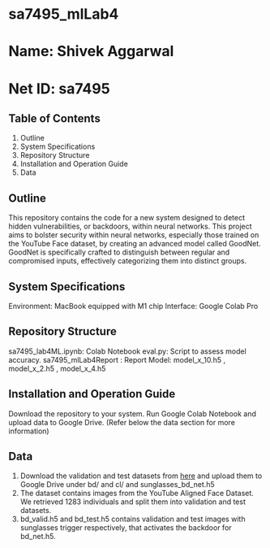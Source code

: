 # sa7495_mlLab4
# Name: Shivek Aggarwal  
# Net ID: sa7495

## Table of Contents
1. Outline
2. System Specifications
3. Repository Structure
4. Installation and Operation Guide
5. Data

## Outline
This repository contains the code for a new system designed to detect hidden vulnerabilities, or backdoors, within neural networks. This project aims to bolster security within neural networks, especially those trained on the YouTube Face dataset, by creating an advanced model called GoodNet. GoodNet is specifically crafted to distinguish between regular and compromised inputs, effectively categorizing them into distinct groups.

## System Specifications
Environment: MacBook equipped with M1 chip
Interface: Google Colab Pro

## Repository Structure
sa7495_lab4ML.ipynb: Colab Notebook
eval.py: Script to assess model accuracy.
sa7495_mlLab4Report : Report
Model: model_x_10.h5 , model_x_2.h5 , model_x_4.h5

## Installation and Operation Guide
Download the repository to your system.
Run Google Colab Notebook and upload data to Google Drive. (Refer below the data section for more information)

## Data
1.  Download the validation and test datasets from  [here](https://drive.google.com/drive/folders/1Rs68uH8Xqa4j6UxG53wzD0uyI8347dSq?usp=sharing) and upload them to Google Drive under
     bd/ and cl/ and sunglasses_bd_net.h5
3.  The dataset contains images from the YouTube Aligned Face Dataset. We retrieved 1283 individuals and split them into validation and test datasets.
4.  bd_valid.h5 and bd_test.h5 contains validation and test images with sunglasses trigger respectively, that activates the backdoor for bd_net.h5.

